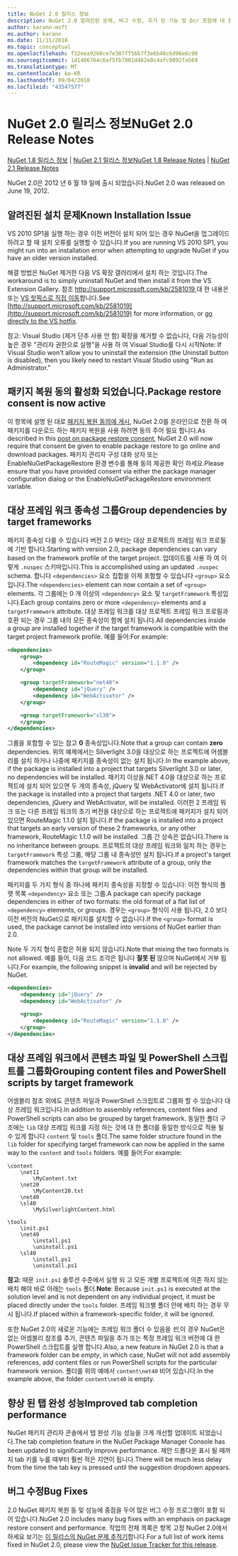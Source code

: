 ```yaml
---
title: NuGet 2.0 릴리스 정보
description: NuGet 2.0 알려진된 문제, 버그 수정, 추가 된 기능 및 Dcr 포함에 대 한 릴리스 정보입니다.
author: karann-msft
ms.author: karann
ms.date: 11/11/2016
ms.topic: conceptual
ms.openlocfilehash: f32eea9260ce7e307ff56b7f3e6b48c6d98e6c90
ms.sourcegitcommit: 1d1406764c6af5fb7801d462e0c4afc9092fa569
ms.translationtype: MT
ms.contentlocale: ko-KR
ms.lasthandoff: 09/04/2018
ms.locfileid: "43547577"
---
```

# <a name="nuget-20-release-notes"></a><span data-ttu-id="c173d-103">NuGet 2.0 릴리스 정보</span><span class="sxs-lookup"><span data-stu-id="c173d-103">NuGet 2.0 Release Notes</span></span>

<span data-ttu-id="c173d-104">[NuGet 1.8 릴리스 정보](../release-notes/nuget-1.8.md) | [NuGet 2.1 릴리스 정보](../release-notes/nuget-2.1.md)</span><span class="sxs-lookup"><span data-stu-id="c173d-104">[NuGet 1.8 Release Notes](../release-notes/nuget-1.8.md) | [NuGet 2.1 Release Notes](../release-notes/nuget-2.1.md)</span></span>

<span data-ttu-id="c173d-105">NuGet 2.0은 2012 년 6 월 19 일에 출시 되었습니다.</span><span class="sxs-lookup"><span data-stu-id="c173d-105">NuGet 2.0 was released on June 19, 2012.</span></span>

## <a name="known-installation-issue"></a><span data-ttu-id="c173d-106">알려진된 설치 문제</span><span class="sxs-lookup"><span data-stu-id="c173d-106">Known Installation Issue</span></span>
<span data-ttu-id="c173d-107">VS 2010 SP1을 실행 하는 경우 이전 버전이 설치 되어 있는 경우 NuGet을 업그레이드 하려고 할 때 설치 오류를 실행할 수 있습니다.</span><span class="sxs-lookup"><span data-stu-id="c173d-107">If you are running VS 2010 SP1, you might run into an installation error when attempting to upgrade NuGet if you have an older version installed.</span></span>

<span data-ttu-id="c173d-108">해결 방법은 NuGet 제거한 다음 VS 확장 갤러리에서 설치 하는 것입니다.</span><span class="sxs-lookup"><span data-stu-id="c173d-108">The workaround is to simply uninstall NuGet and then install it from the VS Extension Gallery.</span></span>  <span data-ttu-id="c173d-109">참조 [ http://support.microsoft.com/kb/2581019 ](http://support.microsoft.com/kb/2581019) 대 한 내용은 또는 [VS 핫픽스로 직접 이동](http://bit.ly/vsixcertfix)합니다.</span><span class="sxs-lookup"><span data-stu-id="c173d-109">See [http://support.microsoft.com/kb/2581019](http://support.microsoft.com/kb/2581019) for more information, or [go directly to the VS hotfix](http://bit.ly/vsixcertfix).</span></span>

<span data-ttu-id="c173d-110">참고: Visual Studio (제거 단추 사용 안 함) 확장을 제거할 수 없습니다, 다음 가능성이 높은 경우 "관리자 권한으로 실행"을 사용 하 여 Visual Studio를 다시 시작</span><span class="sxs-lookup"><span data-stu-id="c173d-110">Note: If Visual Studio won't allow you to uninstall the extension (the Uninstall button is disabled), then you likely need to restart Visual Studio using "Run as Administrator."</span></span>

## <a name="package-restore-consent-is-now-active"></a><span data-ttu-id="c173d-111">패키지 복원 동의 활성화 되었습니다.</span><span class="sxs-lookup"><span data-stu-id="c173d-111">Package restore consent is now active</span></span>

<span data-ttu-id="c173d-112">이 항목에 설명 된 대로 [패키지 복원 동의에 게시](http://blog.nuget.org/20120518/package-restore-and-consent.html), NuGet 2.0를 온라인으로 전환 하 여 패키지를 다운로드 하는 패키지 복원을 사용 하려면 동의 주어 필요 합니다.</span><span class="sxs-lookup"><span data-stu-id="c173d-112">As described in this [post on package restore consent](http://blog.nuget.org/20120518/package-restore-and-consent.html), NuGet 2.0 will now require that consent be given to enable package restore to go online and download packages.</span></span> <span data-ttu-id="c173d-113">패키지 관리자 구성 대화 상자 또는 EnableNuGetPackageRestore 환경 변수를 통해 동의 제공한 확인 하세요.</span><span class="sxs-lookup"><span data-stu-id="c173d-113">Please ensure that you have provided consent via either the package manager configuration dialog or the EnableNuGetPackageRestore environment variable.</span></span>

## <a name="group-dependencies-by-target-frameworks"></a><span data-ttu-id="c173d-114">대상 프레임 워크 종속성 그룹</span><span class="sxs-lookup"><span data-stu-id="c173d-114">Group dependencies by target frameworks</span></span>

<span data-ttu-id="c173d-115">패키지 종속성 다를 수 있습니다 버전 2.0 부터는 대상 프로젝트의 프레임 워크 프로필에 기반 합니다.</span><span class="sxs-lookup"><span data-stu-id="c173d-115">Starting with version 2.0, package dependencies can vary based on the framework profile of the target project.</span></span> <span data-ttu-id="c173d-116">업데이트를 사용 하 여 이렇게 `.nuspec` 스키마입니다.</span><span class="sxs-lookup"><span data-stu-id="c173d-116">This is accomplished using an updated `.nuspec` schema.</span></span> <span data-ttu-id="c173d-117">합니다 `<dependencies>` 요소 집합을 이제 포함할 수 있습니다 `<group>` 요소입니다.</span><span class="sxs-lookup"><span data-stu-id="c173d-117">The `<dependencies>` element can now contain a set of `<group>` elements.</span></span> <span data-ttu-id="c173d-118">각 그룹에는 0 개 이상의 `<dependency>` 요소 및 `targetFramework` 특성입니다.</span><span class="sxs-lookup"><span data-stu-id="c173d-118">Each group contains zero or more `<dependency>` elements and a `targetFramework` attribute.</span></span> <span data-ttu-id="c173d-119">대상 프레임 워크를 대상 프로젝트 프레임 워크 프로필과 호환 되는 경우 그룹 내의 모든 종속성이 함께 설치 됩니다.</span><span class="sxs-lookup"><span data-stu-id="c173d-119">All dependencies inside a group are installed together if the target framework is compatible with the target project framework profile.</span></span> <span data-ttu-id="c173d-120">예를 들어:</span><span class="sxs-lookup"><span data-stu-id="c173d-120">For example:</span></span>

```xml
<dependencies>
    <group>
        <dependency id="RouteMagic" version="1.1.0" />
    </group>

    <group targetFramework="net40">
        <dependency id="jQuery" />
        <dependency id="WebActivator" />
    </group>

    <group targetFramework="sl30">
    </group>
</dependencies>
```

<span data-ttu-id="c173d-121">그룹을 포함할 수 있는 참고 **0** 종속성입니다.</span><span class="sxs-lookup"><span data-stu-id="c173d-121">Note that a group can contain **zero** dependencies.</span></span> <span data-ttu-id="c173d-122">위의 예제에서는 Silverlight 3.0을 대상으로 하는 프로젝트에 어셈블리를 설치 하거나 나중에 패키지를 종속성이 없는 설치 됩니다.</span><span class="sxs-lookup"><span data-stu-id="c173d-122">In the example above, if the package is installed into a project that targets Silverlight 3.0 or later, no dependencies will be installed.</span></span> <span data-ttu-id="c173d-123">패키지 이상을.NET 4.0을 대상으로 하는 프로젝트에 설치 되어 있으면 두 개의 종속성, jQuery 및 WebActivator에 설치 됩니다.</span><span class="sxs-lookup"><span data-stu-id="c173d-123">If the package is installed into a project that targets .NET 4.0 or later, two dependencies, jQuery and WebActivator, will be installed.</span></span>  <span data-ttu-id="c173d-124">이러한 2 프레임 워크 또는 다른 프레임 워크의 초기 버전을 대상으로 하는 프로젝트에 패키지가 설치 되어 있으면 RouteMagic 1.1.0 설치 됩니다.</span><span class="sxs-lookup"><span data-stu-id="c173d-124">If the package is installed into a project that targets an early version of these 2 frameworks, or any other framework, RouteMagic 1.1.0 will be installed.</span></span> <span data-ttu-id="c173d-125">그룹 간 상속은 없습니다.</span><span class="sxs-lookup"><span data-stu-id="c173d-125">There is no inheritance between groups.</span></span> <span data-ttu-id="c173d-126">프로젝트의 대상 프레임 워크와 일치 하는 경우는 `targetFramework` 특성 그룹, 해당 그룹 내 종속성만 설치 됩니다.</span><span class="sxs-lookup"><span data-stu-id="c173d-126">If a project's target framework matches the `targetFramework` attribute of a group, only the dependencies within that group will be installed.</span></span>

<span data-ttu-id="c173d-127">패키지를 두 가지 형식 중 하나에 패키지 종속성을 지정할 수 있습니다: 이전 형식의 플랫 목록 `<dependency>` 요소 또는 그룹.</span><span class="sxs-lookup"><span data-stu-id="c173d-127">A package can specify package dependencies in either of two formats: the old format of a flat list of `<dependency>` elements, or groups.</span></span> <span data-ttu-id="c173d-128">경우는 `<group>` 형식이 사용 됩니다, 2.0 보다 이전 버전의 NuGet으로 패키지를 설치할 수 없습니다.</span><span class="sxs-lookup"><span data-stu-id="c173d-128">If the `<group>` format is used, the package cannot be installed into versions of NuGet earlier than 2.0.</span></span>

<span data-ttu-id="c173d-129">Note 두 가지 형식 혼합은 허용 되지 않습니다.</span><span class="sxs-lookup"><span data-stu-id="c173d-129">Note that mixing the two formats is not allowed.</span></span> <span data-ttu-id="c173d-130">예를 들어, 다음 코드 조각은 됩니다 **잘못 된** 않으며 NuGet에서 거부 됩니다.</span><span class="sxs-lookup"><span data-stu-id="c173d-130">For example, the following snippet is **invalid** and will be rejected by NuGet.</span></span>

```xml
<dependencies>
    <dependency id="jQuery" />
    <dependency id="WebActivator" />

    <group>
        <dependency id="RouteMagic" version="1.1.0" />
    </group>
</dependencies>
```

## <a name="grouping-content-files-and-powershell-scripts-by-target-framework"></a><span data-ttu-id="c173d-131">대상 프레임 워크에서 콘텐츠 파일 및 PowerShell 스크립트를 그룹화</span><span class="sxs-lookup"><span data-stu-id="c173d-131">Grouping content files and PowerShell scripts by target framework</span></span>

<span data-ttu-id="c173d-132">어셈블리 참조 외에도 콘텐츠 파일과 PowerShell 스크립트로 그룹화 할 수 있습니다 대상 프레임 워크입니다.</span><span class="sxs-lookup"><span data-stu-id="c173d-132">In addition to assembly references, content files and PowerShell scripts can also be grouped by target framework.</span></span> <span data-ttu-id="c173d-133">동일한 폴더 구조에는 `lib` 대상 프레임 워크를 지정 하는 것에 대 한 폴더를 동일한 방식으로 적용 될 수 있게 합니다 `content` 및 `tools` 폴더.</span><span class="sxs-lookup"><span data-stu-id="c173d-133">The same folder structure found in the `lib` folder for specifying target framework can  now be applied in the same way to the `content` and `tools` folders.</span></span> <span data-ttu-id="c173d-134">예를 들어:</span><span class="sxs-lookup"><span data-stu-id="c173d-134">For example:</span></span>

    \content
        \net11
            \MyContent.txt
        \net20
            \MyContent20.txt
        \net40
        \sl40
            \MySilverlightContent.html

    \tools
        \init.ps1
        \net40
            \install.ps1
            \uninstall.ps1
        \sl40
            \install.ps1
            \uninstall.ps1

<span data-ttu-id="c173d-135">**참고**: 때문 `init.ps1` 솔루션 수준에서 실행 되 고 모든 개별 프로젝트에 의존 하지 않는 배치 해야 바로 아래는 `tools` 폴더.</span><span class="sxs-lookup"><span data-stu-id="c173d-135">**Note**: Because `init.ps1` is executed at the solution level and is not dependent on any individual project, it must be placed directly under the `tools` folder.</span></span> <span data-ttu-id="c173d-136">프레임 워크별 폴더 안에 배치 하는 경우 무시 됩니다.</span><span class="sxs-lookup"><span data-stu-id="c173d-136">If placed within a framework-specific folder, it will be ignored.</span></span>

<span data-ttu-id="c173d-137">또한 NuGet 2.0의 새로운 기능에는 프레임 워크 폴더 수 있음을 *빈*,이 경우 NuGet은 없는 어셈블리 참조를 추가, 콘텐츠 파일을 추가 또는 특정 프레임 워크 버전에 대 한 PowerShell 스크립트를 실행 합니다.</span><span class="sxs-lookup"><span data-stu-id="c173d-137">Also, a new feature in NuGet 2.0 is that a framework folder can be *empty*, in which case, NuGet will not add assembly references, add content files or run  PowerShell scripts for the particular framework version.</span></span> <span data-ttu-id="c173d-138">폴더를 위의 예에서 `content\net40` 비어 있습니다.</span><span class="sxs-lookup"><span data-stu-id="c173d-138">In the example above, the folder `content\net40` is empty.</span></span>

## <a name="improved-tab-completion-performance"></a><span data-ttu-id="c173d-139">향상 된 탭 완성 성능</span><span class="sxs-lookup"><span data-stu-id="c173d-139">Improved tab completion performance</span></span>
<span data-ttu-id="c173d-140">NuGet 패키지 관리자 콘솔에서 탭 완성 기능 성능을 크게 개선할 업데이트 되었습니다.</span><span class="sxs-lookup"><span data-stu-id="c173d-140">The tab completion feature in the NuGet Package Manager Console has been updated to significantly improve performance.</span></span> <span data-ttu-id="c173d-141">제안 드롭다운 표시 될 때까지 tab 키를 누를 때부터 훨씬 적은 지연이 됩니다.</span><span class="sxs-lookup"><span data-stu-id="c173d-141">There will be much less delay from the time the tab key is pressed until the suggestion dropdown appears.</span></span>

## <a name="bug-fixes"></a><span data-ttu-id="c173d-142">버그 수정</span><span class="sxs-lookup"><span data-stu-id="c173d-142">Bug Fixes</span></span>
<span data-ttu-id="c173d-143">2.0 NuGet 패키지 복원 동 및 성능에 중점을 두어 많은 버그 수정 프로그램이 포함 되어 있습니다.</span><span class="sxs-lookup"><span data-stu-id="c173d-143">NuGet 2.0 includes many bug fixes with an emphasis on package restore consent and performance.</span></span>
<span data-ttu-id="c173d-144">작업의 전체 목록은 항목 고정 NuGet 2.0에서 하세요 보기는 [이 릴리스의 NuGet 문제 추적기](http://nuget.codeplex.com/workitem/list/advanced?keyword=&status=Closed&type=All&priority=All&release=NuGet%202.0&assignedTo=All&component=All&sortField=Votes&sortDirection=Descending&page=0)합니다.</span><span class="sxs-lookup"><span data-stu-id="c173d-144">For a full list of work items fixed in NuGet 2.0, please view the [NuGet Issue Tracker for this release](http://nuget.codeplex.com/workitem/list/advanced?keyword=&status=Closed&type=All&priority=All&release=NuGet%202.0&assignedTo=All&component=All&sortField=Votes&sortDirection=Descending&page=0).</span></span>
